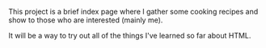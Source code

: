 This project is a brief index page where I gather some cooking recipes and show to those who are interested (mainly me).

It will be a way to try out all of the things I've learned so far about HTML.
